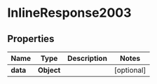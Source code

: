 
# InlineResponse2003

## Properties
Name | Type | Description | Notes
------------ | ------------- | ------------- | -------------
**data** | **Object** |  |  [optional]



